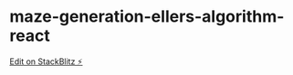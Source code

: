 # maze-generation-ellers-algorithm-react

[Edit on StackBlitz ⚡️](https://stackblitz.com/edit/maze-generation-ellers-algorithm-react)